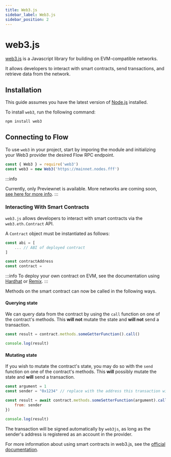 ```yaml
---
title: Web3.js
sidebar_label: Web3.js
sidebar_position: 2
---
```


# web3.js

[web3.js](https://web3js.org/) is a Javascript library for building on EVM-compatible networks.

It allows developers to interact with smart contracts, send transactions, and retrieve data from the network.


## Installation

This guide assumes you have the latest version of [Node.js](https://nodejs.org/en) installed.

To install `web3`, run the following command:

```sh
npm install web3
```

## Connecting to Flow

To use `web3` in your project, start by imporing the module and initializing your Web3 provider the desired Flow RPC endpoint.

```js
const { Web3 } = require('web3')
const web3 = new Web3('https://mainnet.nodes.fff')
```

:::info

Currently, only Previewnet is available.  More networks are coming soon, [see here for more info](../../build/networks.md).
:::

### Interacting With Smart Contracts

`web3.js` allows developers to interact with smart contracts via the `web3.eth.Contract` API.

A `Contract` object must be instantiated as follows:

```js
const abi = [
    ... // ABI of deployed contract
]

const contractAddress
const contract = 
```

:::info
To deploy your own contract on EVM, see the documentation using [Hardhat](../../build/guides/deploy-contract/using-hardhat.md) or [Remix](../../build/guides/deploy-contract/using-remix).
:::

Methods on the smart contract can now be called in the following ways.

#### Querying state

We can query data from the contract by using the `call` function on one of the contract's methods.  This **will not** mutate the state and **will not** send a transaction.

```js
const result = contract.methods.someGetterFunction().call()

console.log(result)
```

#### Mutating state

If you wish to mutate the contract's state, you may do so with the `send` function on one of the contract's methods.  This **will** possibly mutate the state and **will** send a transaction.

```js
const argument = 1 
const sender = "0x1234" // replace with the address this transaction will be sent from

const result = await contract.methods.someSetterFunction(argument).call({
    from: sender
})

console.log(result)
```

The transaction will be signed automatically by `web3js`, as long as the sender's address is registered as an account in the provider.

For more information about using smart contracts in web3.js, see the [official documentation](https://docs.web3js.org/libdocs/Contract).